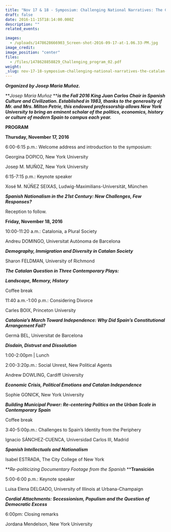 ```yaml
---
title: "Nov 17 & 18 - Symposium: Challenging National Narratives: The Catalan Question & the Spanish Crisis"
draft: false
date: 2016-11-15T18:14:00.000Z
description: ""
related_events:

images:
  - /uploads/1478628666903_Screen-shot-2016-09-17-at-1.06.33-PM.jpg
image_credit:
image_position: "center"
files:
  - /files/1478628858829_Challenging_program_02.pdf
weight:
_slug: nov-17-18-symposium-challenging-national-narratives-the-catalan-question-the-spanish-crisis
---
```


**_Organized by Josep Maria Muñoz._**

**_Josep Maria Muñoz_ ****_is the Fall 2016 King Juan Carlos Chair in Spanish Culture and Civilization. Established in 1983, thanks to the generosity of Mr. and Mrs. Milton Petrie, this endowed professorship allows New York University to bring an eminent scholar of the politics, economics, history or culture of modern Spain to campus each year._**

**PROGRAM**

**Thursday, November 17, 2016**

6:00-6:15 p.m.: Welcome address and introduction to the symposium:

Georgina DOPICO, New York University

Josep M. MUÑOZ, New York University

6:15-7:15 p.m.: Keynote speaker

Xosé M. NÚÑEZ SEIXAS, Ludwig-Maximilians-Universität, München

**_Spanish Nationalism in the 21st Century: New Challenges, Few Responses?_**

Reception to follow.

**Friday, November 18, 2016**

10:00-11:20 a.m.: Catalonia, a Plural Society

Andreu DOMINGO, Universitat Autònoma de Barcelona

**_Demography, Immigration and Diversity in Catalan Society_**

Sharon FELDMAN, University of Richmond

**_The Catalan Question in Three Contemporary Plays:_**

**_Landscape, Memory, History_**

Coffee break

11:40 a.m.-1:00 p.m.: Considering Divorce

Carles BOIX, Princeton University

**_Catalonia’s March Toward Independence: Why Did Spain’s Constitutional Arrangement Fail?_**

Germà BEL, Universitat de Barcelona

**_Disdain, Distrust and Dissolution_**

1:00-2:00pm | Lunch

2:00-3:20p.m.: Social Unrest, New Political Agents

Andrew DOWLING, Cardiff University

**_Economic Crisis, Political Emotions and Catalan Independence_**

Sophie GONICK, New York University

**_Building Municipal Power: Re-centering Politics on the Urban Scale in Contemporary Spain_**

Coffee break

3:40-5:00p.m.: Challenges to Spain’s Identity from the Periphery

Ignacio SÁNCHEZ-CUENCA, Universidad Carlos III, Madrid

**_Spanish Intellectuals and Nationalism_**

Isabel ESTRADA, The City College of New York

**_Re-politicizing Documentary Footage from the Spanish_ ****Transición**

5:00-6:00 p.m.: Keynote speaker

Luisa Elena DELGADO, University of Illinois at Urbana-Champaign

**_Cordial Attachments: Secessionism, Populism and the Question of Democratic Excess_**

6:00pm: Closing remarks

Jordana Mendelson, New York University

